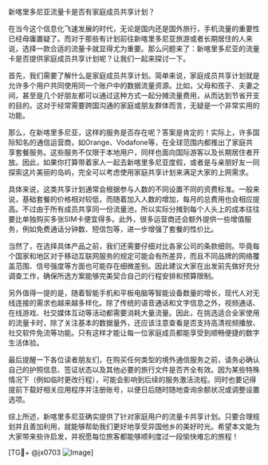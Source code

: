 新喀里多尼亚流量卡是否有家庭成员共享计划？

在当今这个信息化飞速发展的时代，无论是国内还是国外旅行，手机流量的重要性已经毋庸置疑了。而对于那些有计划前往新喀里多尼亚旅游或者长期居住的人来说，选择一款合适的流量卡就显得尤为重要。那么问题来了：新喀里多尼亚的流量卡是否提供家庭成员共享计划呢？让我们一起来探讨一下。

首先，我们需要了解什么是家庭成员共享计划。简单来说，家庭成员共享计划就是允许多个用户共同使用同一个账户中的数据流量资源。比如，父母和孩子、夫妻之间，甚至是几个好朋友都可以通过这种方式一起分摊流量费用，从而达到节省开支的目的。这对于经常需要跨国沟通的家庭或朋友群体而言，无疑是一个非常实用的功能。

那么，在新喀里多尼亚，这样的服务是否存在呢？答案是肯定的！实际上，许多国际知名的通信运营商，如Orange、Vodafone等，在全球范围内都推出了家庭共享套餐服务。这些服务不仅限于本地用户，同样也面向国际游客以及长期居住者开放。因此，如果你打算带着家人一起去新喀里多尼亚度假，或者是与亲朋好友一同探索这片美丽的岛屿，完全可以考虑使用家庭共享计划来满足大家的上网需求。

具体来说，这类共享计划通常会根据参与人数的不同设置不同的资费标准。一般来说，基础套餐的价格相对较低，而随着加入人数的增加，每月的总费用也会相应提高。不过由于所有成员共享同一份流量池，所以实际分摊到每个人头上的成本往往要比单独购买多张SIM卡便宜得多。此外，很多运营商还会额外提供一些增值服务，例如免费通话分钟数、短信包等，进一步增强了套餐的性价比。

当然了，在选择具体产品之前，我们还需要仔细对比各家公司的条款细则。毕竟每个国家和地区对于移动互联网服务的规定可能会有所差异，而且不同品牌的网络覆盖范围、信号强度等方面也可能存在细微差别。因此建议大家在出发前先做好充分调查工作，确保所选方案能够完美契合自己的行程安排和预算限制。

另外值得一提的是，随着智能手机和平板电脑等智能设备数量的增长，现代人对无线连接的需求也越来越多样化。除了传统的语音通话和文字信息之外，视频通话、在线游戏、社交媒体互动等活动都需要消耗大量流量。因此，在挑选适合全家使用的流量卡时，除了关注基本的数据量外，还应该注意查看是否支持高清视频播放、社交软件免流等功能。只有这样才能让每一位家庭成员都能享受到顺畅便捷的数字生活体验。

最后提醒一下各位读者朋友们，在购买任何类型的境外通信服务之前，请务必确认自己的护照信息、签证状态以及其他必要的旅行文件是否齐全有效。因为某些特殊情况下（例如临时更改行程），可能会影响到后续的服务激活流程。同时也要记得提前下载好相关应用程序并注册账号，以便日后随时随地查询余额状况或调整设置选项。

综上所述，新喀里多尼亚确实提供了针对家庭用户的流量卡共享计划。只要合理规划并且善加利用，就能够帮助我们更好地享受异国他乡的美好时光。希望本文能为大家带来些许启发，并祝愿每位旅客都能够顺利度过一段愉快难忘的旅程！

[TG💪+ @jx0703 ![Image](https://github.com/user-attachments/assets/dbca1d08-cadb-493c-b0ec-ad6f7a83f270)]